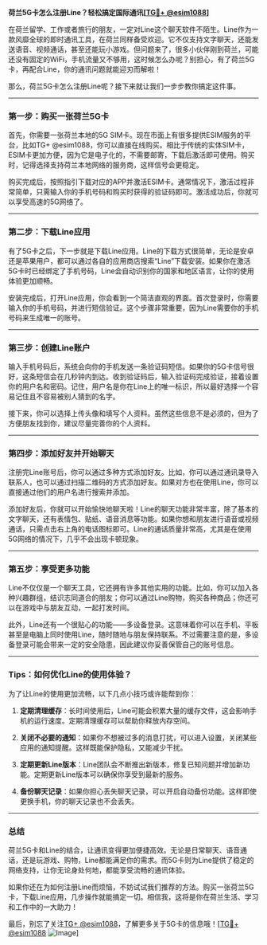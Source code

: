 **荷兰5G卡怎么注册Line？轻松搞定国际通讯[[TG💪+ @esim1088](https://t.me/s/esim1088)]**

在荷兰留学、工作或者旅行的朋友，一定对Line这个聊天软件不陌生。Line作为一款风靡全球的即时通讯工具，在荷兰同样备受欢迎。它不仅支持文字聊天，还能发送语音、视频通话，甚至还能玩小游戏。但问题来了，很多小伙伴刚到荷兰，可能还没有固定的WiFi，手机流量又不够用，这时候怎么办呢？别担心，有了荷兰5G卡，再配合Line，你的通讯问题就能迎刃而解啦！

那么，荷兰5G卡怎么注册Line呢？接下来就让我们一步步教你搞定这件事。

---

### **第一步：购买一张荷兰5G卡**

首先，你需要一张荷兰本地的5G SIM卡。现在市面上有很多提供ESIM服务的平台，比如TG+ @esim1088，你可以直接在线购买。相比于传统的实体SIM卡，ESIM卡更加方便，因为它是电子化的，不需要邮寄，下载后激活即可使用。购买时，记得选择支持荷兰本地网络的服务商，这样信号会更稳定。

购买完成后，按照指引下载对应的APP并激活ESIM卡。通常情况下，激活过程非常简单，只需输入你的手机号码和购买时获得的验证码即可。激活成功后，你就可以享受高速的5G网络了。

---

### **第二步：下载Line应用**

有了5G卡之后，下一步就是下载Line应用。Line的下载方式很简单，无论是安卓还是苹果用户，都可以通过各自的应用商店搜索“Line”下载安装。如果你在激活5G卡时已经绑定了手机号码，Line会自动识别你的国家和地区语言，让你的使用体验更加顺畅。

安装完成后，打开Line应用，你会看到一个简洁直观的界面。首次登录时，你需要输入你的手机号码，并进行短信验证。这个步骤非常重要，因为Line需要你的手机号码来生成唯一的账号。

---

### **第三步：创建Line账户**

输入手机号码后，系统会向你的手机发送一条验证码短信。如果你的5G卡信号很好，这条短信会在几秒钟内到达。收到验证码后，输入验证码完成验证，接着设置你的用户名和密码。记住，用户名是你在Line上的唯一标识，所以最好选择一个容易记住且不容易被别人猜到的名字。

接下来，你可以选择上传头像和填写个人资料。虽然这些信息不是必须的，但为了方便朋友找到你，建议尽量完善你的个人资料。

---

### **第四步：添加好友并开始聊天**

注册完Line账号后，你可以通过多种方式添加好友。比如，你可以通过通讯录导入联系人，也可以通过扫描二维码的方式添加好友。如果对方也在使用Line，你可以直接通过他们的用户名进行搜索并添加。

添加好友后，你就可以开始愉快地聊天啦！Line的聊天功能非常丰富，除了基本的文字聊天，还有表情包、贴纸、语音消息等功能。如果你想和朋友进行语音或视频通话，只需点击右上角的电话图标即可。Line的通话质量非常高，尤其是在使用5G网络的情况下，几乎不会出现卡顿现象。

---

### **第五步：享受更多功能**

Line不仅仅是一个聊天工具，它还拥有许多其他实用的功能。比如，你可以加入各种兴趣群组，结识志同道合的朋友；你可以通过Line购物，购买各种商品；你还可以在游戏中与朋友互动，一起打发时间。

此外，Line还有一个很贴心的功能——多设备登录。这意味着你可以在手机、平板甚至是电脑上同时使用Line，随时随地与朋友保持联系。不过需要注意的是，多设备登录可能会带来一定的安全隐患，因此建议你妥善保管自己的账号信息。

---

### **Tips：如何优化Line的使用体验？**

为了让Line的使用更加流畅，以下几点小技巧或许能帮到你：

1. **定期清理缓存**：长时间使用后，Line可能会积累大量的缓存文件，这会影响手机的运行速度。定期清理缓存可以帮助你释放内存空间。
   
2. **关闭不必要的通知**：如果你不想被过多的消息打扰，可以进入设置，关闭某些应用的通知提醒。这样既能保护隐私，又能减少干扰。

3. **定期更新Line版本**：Line团队会不断推出新版本，修复已知问题并增加新功能。定期更新Line版本可以确保你享受到最新的服务。

4. **备份聊天记录**：如果你担心丢失聊天记录，可以开启自动备份功能。这样即使更换手机，你的聊天记录也不会丢失。

---

### **总结**

荷兰5G卡和Line的结合，让通讯变得更加便捷高效。无论是日常聊天、语音通话，还是玩游戏、购物，Line都能满足你的需求。而5G卡则为Line提供了稳定的网络支持，让你无论身处何地，都能享受流畅的通讯体验。

如果你还在为如何注册Line而烦恼，不妨试试我们推荐的方法。购买一张荷兰5G卡，下载Line应用，几步操作就能搞定一切。相信我，这将是你在荷兰生活、学习和工作中的一大助力！

最后，别忘了关注[TG+ @esim1088](https://t.me/s/esim1088)，了解更多关于5G卡的信息哦！[[TG💪+ @esim1088](https://t.me/s/esim1088) ![Image](https://i.postimg.cc/4NQfJmqS/Snipaste-2025-05-13-00-14-12.png)]